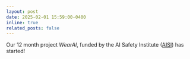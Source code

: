 ```yaml
---
layout: post
date: 2025-02-01 15:59:00-0400
inline: true
related_posts: false
---
```


Our 12 month project *WearAI*, funded by the AI Safety Institute ([AISI](https://www.aisi.gov.uk/)) has started!